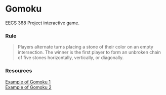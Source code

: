 # Gomoku
EECS 368 Project interactive game.

### Rule
>Players alternate turns placing a stone of their color on an empty intersection. The winner is the first player to form an unbroken chain of five stones horizontally, vertically, or diagonally.

### Resources
[Example of Gomoku 1](https://www.jianshu.com/p/b178be0fbec3/)
</br>[Example of Gomoku 2](https://github.com/Stevenzwzhai/stevenzwzhai.github.com/tree/master/FE/src/chess)
